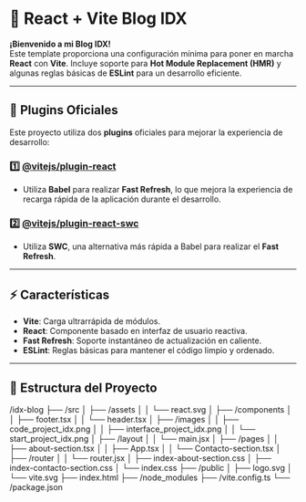# 🚀 **React + Vite Blog IDX**  

**¡Bienvenido a mi Blog IDX!**  
Este template proporciona una configuración mínima para poner en marcha **React** con **Vite**. Incluye soporte para **Hot Module Replacement (HMR)** y algunas reglas básicas de **ESLint** para un desarrollo eficiente.

---

## 🔧 **Plugins Oficiales**  

Este proyecto utiliza dos **plugins** oficiales para mejorar la experiencia de desarrollo:

### 1️⃣ [@vitejs/plugin-react](https://github.com/vitejs/vite-plugin-react/blob/main/packages/plugin-react/README.md)
- Utiliza **Babel** para realizar **Fast Refresh**, lo que mejora la experiencia de recarga rápida de la aplicación durante el desarrollo.

### 2️⃣ [@vitejs/plugin-react-swc](https://github.com/vitejs/vite-plugin-react-swc)
- Utiliza **SWC**, una alternativa más rápida a Babel para realizar el **Fast Refresh**.

---

## ⚡ **Características**  

- **Vite**: Carga ultrarrápida de módulos.
- **React**: Componente basado en interfaz de usuario reactiva.
- **Fast Refresh**: Soporte instantáneo de actualización en caliente.
- **ESLint**: Reglas básicas para mantener el código limpio y ordenado.

---

## 📂 **Estructura del Proyecto**  

/idx-blog
 ├── /src
 │    ├── /assets
 │    │    └── react.svg
 │    ├── /components
 │    │    ├── footer.tsx
 │    │    └── header.tsx
 │    ├── /images
 │    │    ├── code_project_idx.png
 │    │    ├── interface_project_idx.png
 │    │    └── start_project_idx.png
 │    ├── /layout
 │    │    └── main.jsx
 │    ├── /pages
 │    │    ├── about-section.tsx
 │    │    ├── App.tsx
 │    │    └── Contacto-section.tsx
 │    ├── /router
 │    │    └── router.jsx
 │    ├── index-about-section.css
 │    ├── index-contacto-section.css
 │    └── index.css
 ├── /public
 │    ├── logo.svg
 │    └── vite.svg
 ├── index.html
 ├── /node_modules
 ├── /vite.config.ts
 └── /package.json
